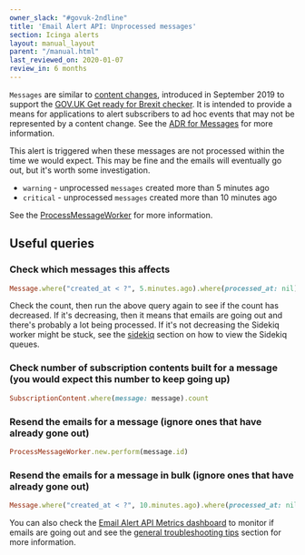 ```yaml
---
owner_slack: "#govuk-2ndline"
title: 'Email Alert API: Unprocessed messages'
section: Icinga alerts
layout: manual_layout
parent: "/manual.html"
last_reviewed_on: 2020-01-07
review_in: 6 months
---
```


`Messages` are similar to [content changes][content-changes], introduced in
September 2019 to support the [GOV.UK Get ready for Brexit checker][brexit-checker].
It is intended to provide a means for applications to alert subscribers to ad hoc
events that may not be represented by a content change. See the [ADR for Messages][adr-messages] for more information.

This alert is triggered when these messages are not processed within the time we
would expect. This may be fine and the emails will eventually go out, but it's worth some investigation.

* `warning` - unprocessed `messages` created more than 5 minutes ago
* `critical` - unprocessed `messages` created more than 10 minutes ago

See the [ProcessMessageWorker][process-message-worker] for more information.

## Useful queries

### Check which messages this affects

```ruby
Message.where("created_at < ?", 5.minutes.ago).where(processed_at: nil)
```

Check the count, then run the above query again to see if the count has
decreased. If it's decreasing, then it means that emails are going out and
there's probably a lot being processed.
If it's not decreasing the Sidekiq worker might be stuck, see the [sidekiq][sidekiq]
section on how to view the Sidekiq queues.

### Check number of subscription contents built for a message (you would expect this number to keep going up)

```ruby
SubscriptionContent.where(message: message).count
```

### Resend the emails for a message (ignore ones that have already gone out)

```ruby
ProcessMessageWorker.new.perform(message.id)
```

### Resend the emails for a message in bulk (ignore ones that have already gone out)

```ruby
Message.where("created_at < ?", 10.minutes.ago).where(processed_at: nil).map { |message| ProcessMessageWorker.new.perform(message.id)  }
```

You can also check the [Email Alert API Metrics dashboard][dashboard] to monitor
if emails are going out and see the [general troubleshooting tips][troubleshooting]
section for more information.

[sidekiq]: /manual/sidekiq.html#sidekiq-web
[content-changes]: https://docs.publishing.service.gov.uk/manual/alerts/email-alert-api-unprocessed-content-changes.html
[brexit-checker]: https://www.gov.uk/get-ready-brexit-check
[adr-messages]: https://github.com/alphagov/email-alert-api/blob/master/doc/arch/adr-004-message-concept.md
[process-message-worker]: https://github.com/alphagov/email-alert-api/blob/master/app/workers/process_message_worker.rb
[dashboard]: https://grafana.production.govuk.digital/dashboard/file/email_alert_api.json?refresh=10s&orgId=1
[troubleshooting]: https://docs.publishing.service.gov.uk/manual/alerts/email-alert-api-app-healthcheck-not-ok.html#general-troubleshooting-tips
